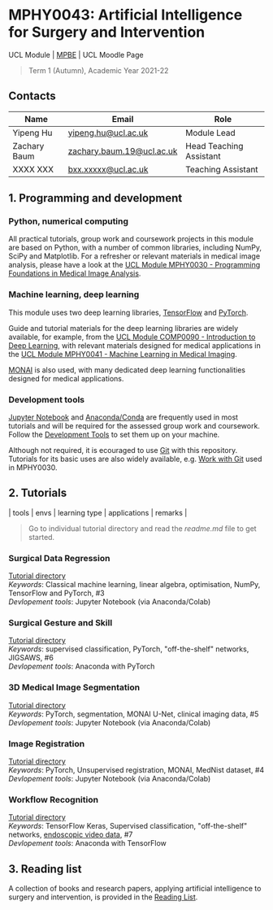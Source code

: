 # MPHY0043: Artificial Intelligence for Surgery and Intervention
UCL Module | [MPBE](https://www.ucl.ac.uk/medical-physics-biomedical-engineering/) | UCL Moodle Page
>Term 1 (Autumn), Academic Year 2021-22 


## Contacts
|Name                 | Email                       | Role                    |
|---------------------|-----------------------------|-------------------------|
|Yipeng Hu            | <yipeng.hu@ucl.ac.uk>       | Module Lead             |
|Zachary Baum         | <zachary.baum.19@ucl.ac.uk> | Head Teaching Assistant |
|XXXX XXX             | <bxx.xxxxx@ucl.ac.uk>       | Teaching Assistant      |


## 1. Programming and development

### Python, numerical computing 
All practical tutorials, group work and coursework projects in this module are based on Python, with a number of common libraries, including NumPy, SciPy and Matplotlib. For a refresher or relevant materials in medical image analysis, please have a look at the [UCL Module MPHY0030 - Programming Foundations in Medical Image Analysis](https://weisslab.cs.ucl.ac.uk/YipengHu/mphy0030).

### Machine learning, deep learning
This module uses two deep learning libraries, [TensorFlow](https://www.tensorflow.org/) and [PyTorch](https://pytorch.org/).

Guide and tutorial materials for the deep learning libraries are widely available, for example, from the [UCL Module COMP0090 - Introduction to Deep Learning](https://github.com/YipengHu/COMP0090), with relevant materials designed for medical applications in the [UCL Module MPHY0041 - Machine Learning in Medical Imaging](https://weisslab.cs.ucl.ac.uk/YipengHu/mphy0041).  

[MONAI](https://monai.io/) is also used, with many dedicated deep learning functionalities designed for medical applications.

### Development tools
[Jupyter Notebook](https://jupyter.org/) and [Anaconda/Conda](https://www.anaconda.com/products/individual) are frequently used in most tutorials and will be required for the assessed group work and coursework. Follow the [Development Tools](docs/dev_tools.md) to set them up on your machine.  

Although not required, it is ecouraged to use [Git](https://git-scm.com/) with this repository. Tutorials for its basic uses are also widely available, e.g. [Work with Git](https://weisslab.cs.ucl.ac.uk/YipengHu/mphy0030/-/blob/main/docs/dev_env_git.md) used in MPHY0030.


## 2. Tutorials
| tools | envs | learning type | applications | remarks |
>Go to individual tutorial directory and read the _readme.md_ file to get started. 

### Surgical Data Regression
[Tutorial directory](tutorials/regression)  
_Keywords_: Classical machine learning, linear algebra, optimisation, NumPy, TensorFlow and PyTorch, #3  
_Devlopement tools_: Jupyter Notebook (via Anaconda/Colab) 

### Surgical Gesture and Skill
[Tutorial directory](tutorials/gesture)  
_Keywords_: supervised classification, PyTorch, "off-the-shelf" networks, JIGSAWS, #6  
_Devlopement tools_: Anaconda with PyTorch

### 3D Medical Image Segmentation
[Tutorial directory](tutorials/segmentation)  
_Keywords_: PyTorch, segmentation, MONAI U-Net, clinical imaging data, #5  
_Devlopement tools_: Jupyter Notebook (via Anaconda/Colab)  

### Image Registration
[Tutorial directory](tutorials/registration)  
_Keywords_: PyTorch, Unsupervised registration, MONAI, MedNist dataset, #4  
_Devlopement tools_: Jupyter Notebook (via Anaconda/Colab) 

### Workflow Recognition
[Tutorial directory](tutorials/scopic)  
_Keywords_: TensorFlow Keras, Supervised classification, "off-the-shelf" networks, [endoscopic video data](https://www.synapse.org/#!Synapse:syn25147789/wiki/608848), #7  
_Devlopement tools_: Anaconda with TensorFlow


## 3. Reading list
A collection of books and research papers, applying artificial intelligence to surgery and intervention, is provided in the [Reading List](docs/reading.md).
